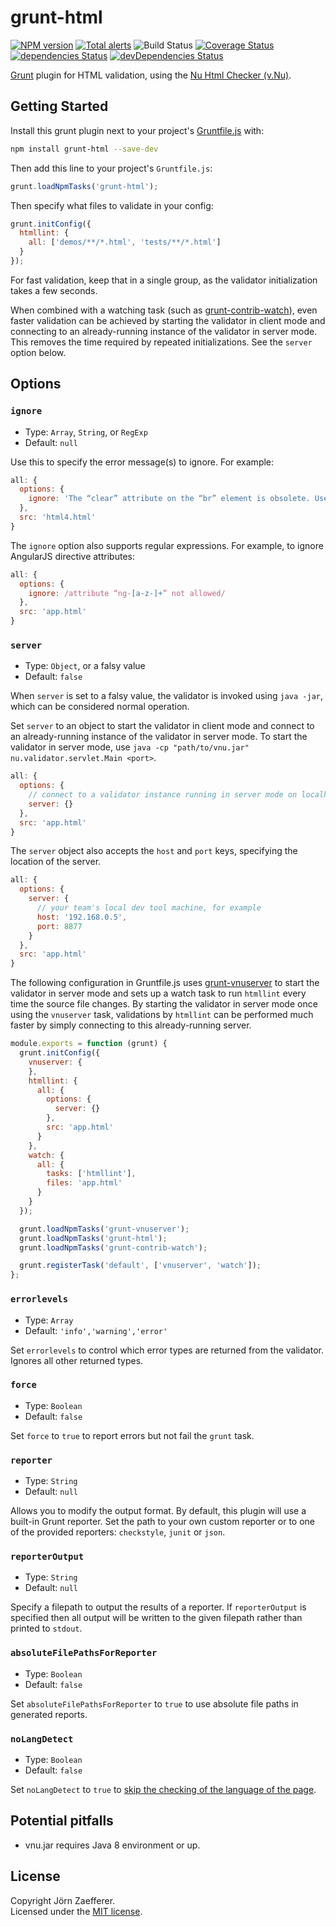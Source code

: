 # grunt-html

[![NPM version](https://img.shields.io/npm/v/grunt-html.svg)](https://www.npmjs.com/package/grunt-html)
[![Total alerts](https://img.shields.io/lgtm/alerts/g/validator/grunt-html.svg?logo=lgtm&logoWidth=18)](https://lgtm.com/projects/g/validator/grunt-html/alerts/)
![Build Status](https://github.com/validator/grunt-html/workflows/Tests/badge.svg)
[![Coverage Status](https://img.shields.io/coveralls/github/validator/grunt-html.svg)](https://coveralls.io/github/validator/grunt-html)
[![dependencies Status](https://img.shields.io/david/validator/grunt-html.svg)](https://david-dm.org/validator/grunt-html)
[![devDependencies Status](https://img.shields.io/david/dev/validator/grunt-html.svg)](https://david-dm.org/validator/grunt-html?type=dev)

[Grunt][grunt] plugin for HTML validation, using the [Nu Html Checker (v.Nu)][vnujar].

## Getting Started

Install this grunt plugin next to your project's [Gruntfile.js][getting_started] with:

```bash
npm install grunt-html --save-dev
```

Then add this line to your project's `Gruntfile.js`:

```js
grunt.loadNpmTasks('grunt-html');
```

Then specify what files to validate in your config:

```js
grunt.initConfig({
  htmllint: {
    all: ['demos/**/*.html', 'tests/**/*.html']
  }
});
```

For fast validation, keep that in a single group, as the validator initialization takes a few seconds.

When combined with a watching task (such as [grunt-contrib-watch][watch]), even faster validation can be achieved by starting the validator in client mode and connecting to an already-running instance of the validator in server mode. This removes the time required by repeated initializations. See the `server` option below.

## Options

### `ignore`

* Type: `Array`, `String`, or `RegExp`
* Default: `null`

Use this to specify the error message(s) to ignore. For example:

```js
all: {
  options: {
    ignore: 'The “clear” attribute on the “br” element is obsolete. Use CSS instead.'
  },
  src: 'html4.html'
}
```

The `ignore` option also supports regular expressions. For example, to ignore AngularJS directive attributes:

```js
all: {
  options: {
    ignore: /attribute “ng-[a-z-]+” not allowed/
  },
  src: 'app.html'
}
```

### `server`

* Type: `Object`, or a falsy value
* Default: `false`

When `server` is set to a falsy value, the validator is invoked using `java -jar`, which can be considered normal operation.

Set `server` to an object to start the validator in client mode and connect to an already-running instance of the validator in server mode.
To start the validator in server mode, use `java -cp "path/to/vnu.jar" nu.validator.servlet.Main <port>`.

```js
all: {
  options: {
    // connect to a validator instance running in server mode on localhost:8888
    server: {}
  },
  src: 'app.html'
}
```

The `server` object also accepts the `host` and `port` keys, specifying the location of the server.

```js
all: {
  options: {
    server: {
      // your team's local dev tool machine, for example
      host: '192.168.0.5',
      port: 8877
    }
  },
  src: 'app.html'
}
```

The following configuration in Gruntfile.js uses [grunt-vnuserver][vnuserver] to start the validator in server mode and sets up a watch task to run `htmllint` every time the source file changes.
By starting the validator in server mode once using the `vnuserver` task, validations by `htmllint` can be performed much faster by simply connecting to this already-running server.

```js
module.exports = function (grunt) {
  grunt.initConfig({
    vnuserver: {
    },
    htmllint: {
      all: {
        options: {
          server: {}
        },
        src: 'app.html'
      }
    },
    watch: {
      all: {
        tasks: ['htmllint'],
        files: 'app.html'
      }
    }
  });

  grunt.loadNpmTasks('grunt-vnuserver');
  grunt.loadNpmTasks('grunt-html');
  grunt.loadNpmTasks('grunt-contrib-watch');

  grunt.registerTask('default', ['vnuserver', 'watch']);
};
```

### `errorlevels`

* Type: `Array`
* Default: `'info','warning','error'`

Set `errorlevels` to control which error types are returned from the validator. Ignores all other returned types.

### `force`

* Type: `Boolean`
* Default: `false`

Set `force` to `true` to report errors but not fail the `grunt` task.

### `reporter`

* Type: `String`
* Default: `null`

Allows you to modify the output format. By default, this plugin will use a built-in Grunt reporter. Set the path to your own custom reporter or to one of the provided reporters: `checkstyle`, `junit` or `json`.

### `reporterOutput`

* Type: `String`
* Default: `null`

Specify a filepath to output the results of a reporter. If `reporterOutput` is specified then all output will be written to the given filepath rather than printed to `stdout`.

### `absoluteFilePathsForReporter`

* Type: `Boolean`
* Default: `false`

Set `absoluteFilePathsForReporter` to `true` to use absolute file paths in generated reports.

### `noLangDetect`

* Type: `Boolean`
* Default: `false`

Set `noLangDetect` to `true` to [skip the checking of the language of the page](https://github.com/validator/validator#--no-langdetect).

## Potential pitfalls

* vnu.jar requires Java 8 environment or up.

## License

Copyright Jörn Zaefferer.  
Licensed under the [MIT license](LICENSE).

[grunt]: https://gruntjs.com/
[getting_started]: https://gruntjs.com/getting-started
[vnujar]: https://validator.github.io/validator/
[watch]: https://github.com/gruntjs/grunt-contrib-watch
[vnuserver]: https://www.npmjs.com/package/grunt-vnuserver
